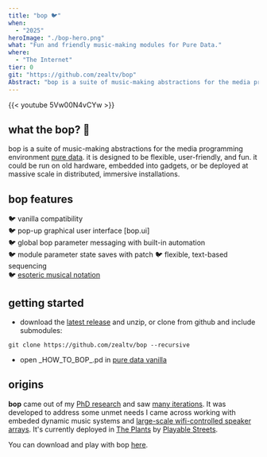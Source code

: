 ```yaml
---
title: "bop 🐦"
when: 
  - "2025"
heroImage: "./bop-hero.png"
what: "Fun and friendly music-making modules for Pure Data."
where:
  - "The Internet"
tier: 0
git: "https://github.com/zealtv/bop"
Abstract: "bop is a suite of music-making abstractions for the media programming environment Pure Data.  it is designed to be flexible, user-friendly, and fun.  it could be run on old hardware, embedded into gadgets, or be deployed at massive scale in distributed, immersive installations." 
---
```


{{< youtube 5Vw00N4vCYw >}}

## what the bop? 🦜 
bop is a suite of music-making abstractions for the media programming environment [pure data](puredata.info/).  it is designed to be flexible, user-friendly, and fun.  it could be run on old hardware, embedded into gadgets, or be deployed at massive scale in distributed, immersive installations.

## bop features
🐦 vanilla compatibility  
🐦 pop-up graphical user interface [bop.ui]  
🐦 global bop parameter messaging with built-in automation  
🐦 module parameter state saves with patch
🐦 flexible, text-based sequencing  
🐦 [esoteric musical notation](https://zeal.co/notebook/intermals/)

## getting started
- download the [latest release](https://github.com/zealtv/bop/releases) and unzip, or clone from github and include submodules:
```
git clone https://github.com/zealtv/bop --recursive
```
- open \_HOW_TO_BOP_.pd in [pure data vanilla](puredata.info/)

## origins
**bop** came out of my [PhD research](/projects/aileron-one) and saw [many iterations](/projects/elevon-one).  It was developed to address some unmet needs I came across working with embeded dynamic music systems and [large-scale wifi-controlled speaker arrays](/projects/belief-system). It's currently deployed in [The Plants](https://www.playablestreets.com/the-plants) by [Playable Streets](https://www.playablestreets.com/).

You can download and play with bop [here](https://github.com/zealtv/bop).
